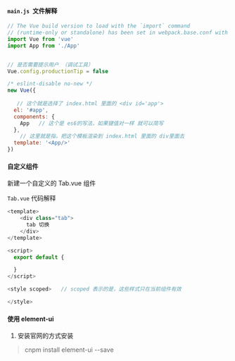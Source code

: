#### `main.js `文件解释

```javascript
// The Vue build version to load with the `import` command
// (runtime-only or standalone) has been set in webpack.base.conf with an alias.
import Vue from 'vue'
import App from './App'


// 是否需要提示用户 （调试工具）
Vue.config.productionTip = false

/* eslint-disable no-new */
new Vue({
    
   // 这个就是选择了 index.html 里面的 <div id='app'> 
  el: '#app',
  components: {
    App   // 这个是 es6的写法，如果键值对一样 就可以简写
  },
    // 这里就是指，把这个模板渲染到 index.html 里面的 div里面去
  template: '<App/>'  
})

```

#### 自定义组件

新建一个自定义的 Tab.vue 组件

`Tab.vue` 代码解释 

```javascript
<template>
    <div class="tab">
      tab 切换
    </div>
</template>

<script>
  export default {

  }
</script>

<style scoped>   // scoped 表示的是，这些样式只在当前组件有效

</style>
```

#### 使用 element-ui 

1. 安装官网的方式安装

> cnpm install element-ui --save



##### 